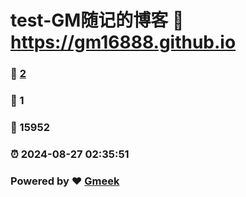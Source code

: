 # test-GM随记的博客 :link: https://gm16888.github.io 
### :page_facing_up: [2](https://gm16888.github.io/tag.html) 
### :speech_balloon: 1 
### :hibiscus: 15952 
### :alarm_clock: 2024-08-27 02:35:51 
### Powered by :heart: [Gmeek](https://github.com/Meekdai/Gmeek)
